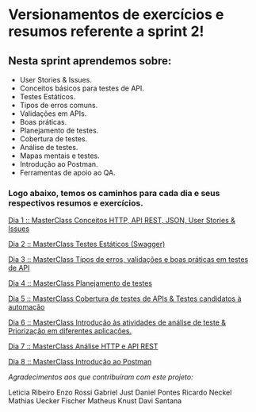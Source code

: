 # Versionamentos de exercícios e resumos referente a sprint 2!

## Nesta sprint aprendemos sobre:

- User Stories & Issues.
- Conceitos básicos para testes de API.
- Testes Estáticos.
- Tipos de erros comuns.
- Validações em APIs.
- Boas práticas.
- Planejamento de testes.
- Cobertura de testes.
- Análise de testes.
- Mapas mentais e testes.
- Introdução ao Postman.
- Ferramentas de apoio ao QA.

### Logo abaixo, temos os caminhos para cada dia e seus respectivos resumos e exercícios.
 
[Dia 1 :: MasterClass Conceitos HTTP, API REST, JSON, User Stories & Issues](https://gitlab.com/testgroup1445219/resumo-dos-dias/-/blob/pb_sprint2/ResumosAtividades/Resumo%20dia%201%20sprint%202.md)

[Dia 2 :: MasterClass​​​​​​​ Testes Estáticos (Swagger)](https://gitlab.com/testgroup1445219/resumo-dos-dias/-/blob/pb_sprint2/ResumosAtividades/Resumo%20dia%202%20sprint%202.md)

[Dia 3 :: MasterClass Tipos de erros, validações e boas práticas em testes de API](https://gitlab.com/testgroup1445219/resumo-dos-dias/-/blob/pb_sprint2/ResumosAtividades/Resumo%20dia%203%20sprint%202.md)

[Dia 4 :: MasterClass Planejamento de testes](https://gitlab.com/testgroup1445219/resumo-dos-dias/-/blob/pb_sprint2/ResumosAtividades/Resumo%20dia%204%20sprint%202.md)

[Dia 5 :: MasterClass Cobertura de testes de APIs & Testes candidatos à automação](https://gitlab.com/testgroup1445219/resumo-dos-dias/-/blob/pb_sprint2/ResumosAtividades/Resumo%20dia%205%20sprint2.md)

[Dia 6 :: MasterClass Introdução às atividades de análise de teste & Priorização em diferentes aplicações.](https://gitlab.com/testgroup1445219/resumo-dos-dias/-/blob/pb_sprint2/ResumosAtividades/Resumo%20dia%206%20sprint%202.md)

[Dia 7 :: MasterClass Análise HTTP e API REST](https://gitlab.com/testgroup1445219/resumo-dos-dias/-/blob/pb_sprint2/ResumosAtividades/Resumo%20dia%207%20sprint%202.md)

[Dia 8 :: MasterClass Introdução ao Postman](https://gitlab.com/testgroup1445219/resumo-dos-dias/-/blob/pb_sprint2/ResumosAtividades/Resumo%20dia%208%20sprint%202.md)


_Agradecimentos aos que contribuíram com este projeto:_

Leticia Ribeiro
Enzo Rossi
Gabriel Just
Daniel Pontes
Ricardo Neckel
Mathias Uecker Fischer
Matheus Knust
Davi Santana